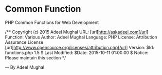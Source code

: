 # Common Function
PHP Common Functions for Web Development

/**
Copyright (c) 2015 Adeel Mughal
URL:              [url]http://askadeel.com[/url]
Function:         Various
Author:           Adeel Mughal
Language:         PHP
License:          Attribution Assurance License
[url]http://www.opensource.org/licenses/attribution.php[/url]
Version:          $Id: functions.php 1.5 $
Last Modified:    $Date: 2015-10-11 01:00:00 $
Notice:           Please maintain this section
*/


--
By Adeel Mughal

